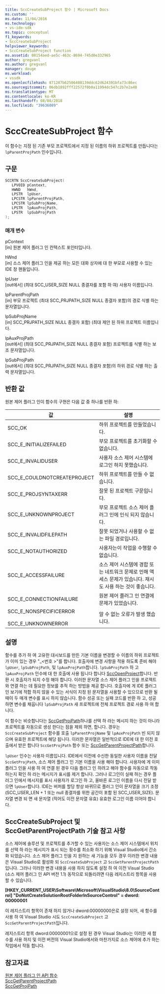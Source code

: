 ```yaml
---
title: SccCreateSubProject 함수 | Microsoft Docs
ms.custom: ''
ms.date: 11/04/2016
ms.technology:
- vs-ide-sdk
ms.topic: conceptual
f1_keywords:
- SccCreateSubProject
helpviewer_keywords:
- SccCreateSubProject function
ms.assetid: 08154aed-ae5c-463c-8694-745d0e332965
author: gregvanl
ms.author: gregvanl
manager: douge
ms.workload:
- vssdk
ms.openlocfilehash: 871287b62506408139ddc62d624391bfa73c86ec
ms.sourcegitcommit: 06db1892fff22572f0b0a11994dc547c2b7e2a48
ms.translationtype: MT
ms.contentlocale: ko-KR
ms.lasthandoff: 08/08/2018
ms.locfileid: "39636089"
---
```

# <a name="scccreatesubproject-function"></a>SccCreateSubProject 함수
이 함수는 지정 된 기존 부모 프로젝트에서 지정 된 이름의 하위 프로젝트를 만듭니다는 `lpParentProjPath` 인수입니다.  
  
## <a name="syntax"></a>구문  
  
```cpp  
SCCRTN SccCreateSubProject(  
   LPVOID pContext,  
   HWND   hWnd,  
   LPSTR  lpUser,  
   LPCSTR lpParentProjPath,  
   LPCSTR lpSubProjName,  
   LPSTR  lpAuxProjPath,  
   LPSTR  lpSubProjPath  
);  
```  
  
### <a name="parameters"></a>매개 변수  
 pContext  
 [in] 원본 제어 플러그 인 컨텍스트 포인터입니다.  
  
 hWnd  
 [in] 소스 제어 플러그 인을 제공 하는 모든 대화 상자에 대 한 부모로 사용할 수 있는 IDE 창 핸들입니다.  
  
 lpUser  
 [out에서] (최대 SCC_USER_SIZE NULL 종결자를 포함 하 여) 사용자 이름입니다.  
  
 lpParentProjPath  
 [in] 부모 프로젝트 (최대 SCC_PRJPATH_SIZE NULL 종결자 포함)의 경로 식별 하는 문자열입니다.  
  
 lpSubProjName  
 [in] SCC_PRJPATH_SIZE NULL 종결자 포함) (최대 제안 된 하위 프로젝트 이름입니다.  
  
 lpAuxProjPath  
 [out에서] (최대 SCC_PRJPATH_SIZE NULL 종결자 포함) 프로젝트를 식별 하는 보조 문자열입니다.  
  
 lpSubProjPath  
 [out에서] \(최대 SCC_PRJPATH_SIZE NULL 종결자 포함)의 하위 경로 식별 하는 출력 문자열입니다.  
  
## <a name="return-value"></a>반환 값  
 원본 제어 플러그 인이 함수의 구현은 다음 값 중 하나를 반환 하:  
  
|값|설명|  
|-----------|-----------------|  
|SCC_OK|하위 프로젝트를 만들었습니다.|  
|SCC_E_INITIALIZEFAILED|부모 프로젝트를 초기화할 수 없습니다.|  
|SCC_E_INVALIDUSER|사용자 소스 제어 시스템에 로그인 하지 못했습니다.|  
|SCC_E_COULDNOTCREATEPROJECT|하위 프로젝트를 만들 수 없습니다.|  
|SCC_E_PROJSYNTAXERR|잘못 된 프로젝트 구문입니다.|  
|SCC_E_UNKNOWNPROJECT|부모 프로젝트 소스 제어 플러그 인에 인식 되지 않습니다.|  
|SCC_E_INVALIDFILEPATH|잘못 되었거나 사용할 수 없는 파일 경로입니다.|  
|SCC_E_NOTAUTHORIZED|사용자는이 작업을 수행할 수 없습니다.|  
|SCC_E_ACCESSFAILURE|소스 제어 시스템에 경합 또는 네트워크 문제로 인해 액세스 문제가 있습니다. 재시도 사용 하는 것이 좋습니다.|  
|SCC_E_CONNECTIONFAILURE|원본 제어 플러그 인 연결에 문제가 있었습니다.|  
|SCC_E_NONSPECIFICERROR<br /><br /> SCC_E_UNKNOWNERROR|알 수 없는 오류가 발생 했습니다.|  
  
## <a name="remarks"></a>설명  
 함수를 추가 하 여 고유한 대시보드를 만든 기본 이름을 변경할 수 이름의 하위 프로젝트가 이미 있는 경우 "_\<번호 >"를 합니다. 호출자에 변경 사항을 적용 하도록 준비 해야 `lpUser`, `lpSubProjPath`, 및 `lpAuxProjPath`합니다. `lpSubProjPath` 하 고`lpAuxProjPath` 인수에 대 한 호출에 사용 됩니다 합니다 [SccOpenProject](../extensibility/sccopenproject-function.md)합니다. 반환 시 호출자가 되지 수정 해야 합니다. 이러한 문자열 소스 제어 플러그 인을 프로젝트와 연결 하는 데 필요한 정보를 추적 하는 방법을 제공 합니다. 호출자에 게 IDE 플러그 인 보기에 적합 하지 않을 수 있는 서식이 지정 된 문자열을 사용할 수 있으므로 반환 될 때이 두 매개 변수를 표시 하지 않습니다. 함수 성공 또는 실패 코드를 반환 하 고, 성공 하면 변수를 채웁니다 `lpSubProjPath` 새 프로젝트에 전체 프로젝트 경로 사용 하 여 합니다.  
  
 이 함수는 비슷합니다는 [SccGetProjPath](../extensibility/sccgetprojpath-function.md)하나를 선택 하 라는 메시지 하는 것이 아니라 프로젝트를 자동으로 생성 한다는 점을 제외 하면, 합니다. 경우는 `SccCreateSubProject` 함수를 호출 `lpParentProjName` 및 `lpAuxProjPath` 빈 되지 않으며 유효한 프로젝트에 해당 됩니다. 이러한 문자열은 일반적으로 IDE에 대 한 이전 호출에서 받은 합니다 `SccGetProjPath` 함수 또는 [SccGetParentProjectPath](../extensibility/sccgetparentprojectpath-function.md)합니다.  
  
 `lpUser` 인수는 사용자 이름입니다. IDE에서 이전에 수신한 동일한 사용자 이름을 전달 `SccGetProjPath`, 소스 제어 플러그 인 기본 이름을 사용 해야 합니다. 사용자에 게 이미 플러그 인을 사용 하 여 연결 된 경우 다음 플러그 인 하려고 해야 함수를 자동으로 작동 하는지 확인 하 라는 메시지가 표시를 제거 합니다. 그러나 로그인이 실패 하는 경우 플러그 인에서 메시지를 표시 사용자가 로그인 하 고, 올바른 로그인 이름을 다시 전달 받으면 `lpUser`합니다. IDE는 버퍼를 할당 항상 바뀌므로 플러그 인이 문자열을 크기 조정 (SCC_USER_LEN + 1 또는 null 종결자를 위한 공간이 포함 된 SCC_USER_SIZE). 문자열 변경 되 면 새 문자열 (적어도 이전 문자열 유효) 유효한 로그인 이름 이어야 합니다.  
  
## <a name="technical-notes-for-scccreatesubproject-and-sccgetparentprojectpath"></a>SccCreateSubProject 및 SccGetParentProjectPath 기술 참고 사항  
 소스 제어에 솔루션 및 프로젝트를 추가할 수 있는 사용자는 소스 제어 시스템에서 위치를 선택 하 라는 메시지가 표시 되는 횟수를 최소화 하기 위해 Visual Studio에서 간소화 되었습니다. 소스 제어 플러그 인을 지 원하는 새 기능을 모두 경우 이러한 변경 내용은 Visual Studio로 활성화 되 `SccCreateSubProject` 고 `SccGetParentProjectPath`입니다. 그러나 이러한 변경 내용을 사용 하지 않도록 설정 하 여 이전 Visual Studio (소스 제어 플러그 인 API 버전 1.1) 동작으로 되돌리려면 다음 레지스트리 항목을 사용할 수 있습니다.  
  
 **[HKEY_CURRENT_USER\Software\Microsoft\VisualStudio\8.0\SourceControl] "DoNotCreateSolutionRootFolderInSourceControl" = dword: 00000001**  
  
 이 레지스트리 항목이 존재 하지 않거나 dword:00000000은로 설정 되어, 새 함수를 사용 하 여 Visual Studio 시도 `SccCreateSubProject` 고 `SccGetParentProjectPath`입니다.  
  
 레지스트리 항목 dword:00000001으로 설정 된 경우 Visual Studio는 이러한 새 함수를 사용 하지 및 이전 버전의 Visual Studio에서와 마찬가지로 소스 제어에 추가 하는 작업에서 작동 합니다.  
  
## <a name="see-also"></a>참고자료  
 [원본 제어 플러그 인 API 함수](../extensibility/source-control-plug-in-api-functions.md)   
 [SccGetParentProjectPath](../extensibility/sccgetparentprojectpath-function.md)   
 [SccGetProjPath](../extensibility/sccgetprojpath-function.md)